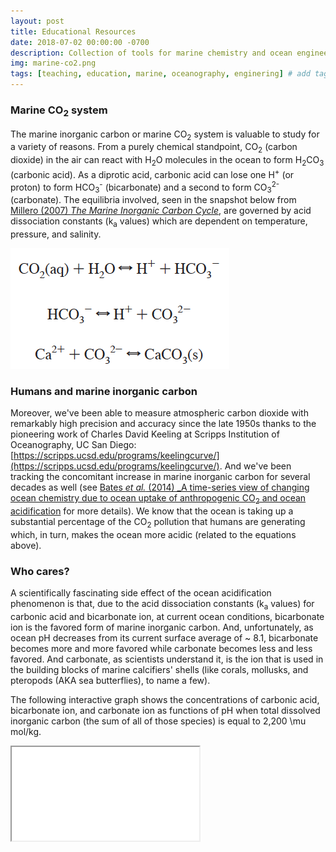 ```yaml
---
layout: post
title: Educational Resources
date: 2018-07-02 00:00:00 -0700
description: Collection of tools for marine chemistry and ocean engineering teaching
img: marine-co2.png
tags: [teaching, education, marine, oceanography, enginering] # add tag
---
```


### Marine CO<sub>2</sub> system
The marine inorganic carbon or marine CO<sub>2</sub> system is valuable to study for a variety of reasons. From a purely chemical standpoint, CO<sub>2</sub> (carbon dioxide) in the air can react with H<sub>2</sub>O molecules in the ocean to form H<sub>2</sub>CO<sub>3</sub> (carbonic acid). As a diprotic acid, carbonic acid can lose one H<sup>+</sup> (or proton) to form HCO<sub>3</sub><sup>-</sup> (bicarbonate) and a second to form CO<sub>3</sub><sup>2-</sup> (carbonate). The equilibria involved, seen in the snapshot below from [Millero (2007) _The Marine Inorganic Carbon Cycle_](https://pubs.acs.org/doi/abs/10.1021/cr0503557), are governed by acid dissociation constants (k<sub>a</sub> values) which are dependent on temperature, pressure, and salinity.

![](../assets/img/for_posts/millero2007.png)

### Humans and marine inorganic carbon
Moreover, we've been able to measure atmospheric carbon dioxide with remarkably high precision and accuracy since the late 1950s thanks to the pioneering work of Charles David Keeling at Scripps Institution of Oceanography, UC San Diego: [https://scripps.ucsd.edu/programs/keelingcurve/](https://scripps.ucsd.edu/programs/keelingcurve/). And we've been tracking the concomitant increase in marine inorganic carbon for several decades as well (see [Bates _et al._ (2014) _A time-series view of changing ocean chemistry due to ocean uptake of anthropogenic CO<sub>2</sub> and ocean acidification](https://tos.org/oceanography/article/a-time-series-view-of-changing-ocean-chemistry-due-to-ocean-uptake-ofanthro) for more details). We know that the ocean is taking up a substantial percentage of the CO<sub>2</sub> pollution that humans are generating which, in turn, makes the ocean more acidic (related to the equations above).

### Who cares?
A scientifically fascinating side effect of the ocean acidification phenomenon is that, due to the acid dissociation constants (k<sub>a</sub> values) for carbonic acid and bicarbonate ion, at current ocean conditions, bicarbonate ion is the favored form of marine inorganic carbon. And, unfortunately, as ocean pH decreases from its current surface average of ~ 8.1, bicarbonate becomes more and more favored while carbonate becomes less and less favored. And carbonate, as scientists understand it, is the ion that is used in the building blocks of marine calcifiers' shells (like corals, mollusks, and pteropods (AKA sea butterflies), to name a few).

The following interactive graph shows the concentrations of carbonic acid, bicarbonate ion, and carbonate ion as functions of pH when total dissolved inorganic carbon (the sum of all of those species) is equal to 2,200 \mu mol/kg.

<div class="resp-container">
    <iframe class="resp-iframe" src="../interactive-pages/marine-co2-equil.html"></iframe>
</div>
